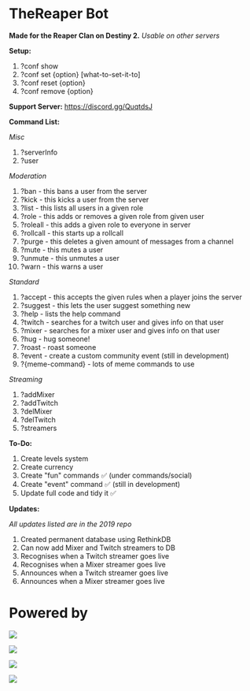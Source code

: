 # TheReaper Bot
**Made for the Reaper Clan on Destiny 2.**
*Usable on other servers*

**Setup:**
1. ?conf show
2. ?conf set {option} [what-to-set-it-to]
3. ?conf reset {option}
4. ?conf remove {option}

**Support Server:**
https://discord.gg/QuqtdsJ

**Command List:**

*Misc*
1. ?serverInfo
2. ?user

*Moderation*
1. ?ban - this bans a user from the server
2. ?kick - this kicks a user from the server
3. ?list - this lists all users in a given role
4. ?role - this adds or removes a given role from given user
5. ?roleall - this adds a given role to everyone in server
6. ?rollcall - this starts up a rollcall
7. ?purge - this deletes a given amount of messages from a channel
8. ?mute - this mutes a user
9. ?unmute - this unmutes a user
10. ?warn - this warns a user

*Standard*
1. ?accept - this accepts the given rules when a player joins the server
2. ?suggest - this lets the user suggest something new
3. ?help - lists the help command
4. ?twitch - searches for a twitch user and gives info on that user
5. ?mixer - searches for a mixer user and gives info on that user
6. ?hug - hug someone!
7. ?roast - roast someone
8. ?event - create a custom community event (still in development)
9. ?{meme-command} - lots of meme commands to use

*Streaming*
1. ?addMixer
2. ?addTwitch
3. ?delMixer
4. ?delTwitch
5. ?streamers

**To-Do:**
1. Create levels system
2. Create currency
3. Create "fun" commands ✅ (under commands/social)
4. Create "event" command ✅ (still in development)
5. Update full code and tidy it ✅

**Updates:**

*All updates listed are in the 2019 repo*
1. Created permanent database using RethinkDB
2. Can now add Mixer and Twitch streamers to DB
3. Recognises when a Twitch streamer goes live
4. Recognises when a Mixer streamer goes live
5. Announces when a Twitch streamer goes live
6. Announces when a Mixer streamer goes live

# Powered by

[![](https://camo.githubusercontent.com/40129aa4640399b5e65cc3c101361a6a0b5d6467/68747470733a2f2f646973636f72642e6a732e6f72672f7374617469632f6c6f676f2e737667)](https://discord.js.org)

[![](https://webassets.mongodb.com/_com_assets/cms/MongoDB-Logo-5c3a7405a85675366beb3a5ec4c032348c390b3f142f5e6dddf1d78e2df5cb5c.png)](https://www.mongodb.com/)

[![](https://nodejs.org/static/images/logos/nodejs-new-pantone-black.png)](https://nodejs.org/en/)

[![](https://klasa.js.org/static/klasa.svg)](https://klasa.js.org/)
